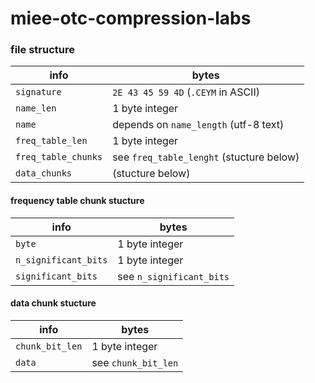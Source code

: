 # miee-otc-compression-labs

### file structure

info | bytes
--- | ---
`signature` | `2E 43 45 59 4D`  (`.CEYM` in ASCII)
`name_len` | 1 byte integer
`name` | depends on `name_length` (utf-8 text)
`freq_table_len` | 1 byte integer
`freq_table_chunks` | see `freq_table_lenght` (stucture below)
`data_chunks` | (stucture below)

#### frequency table chunk stucture 

info | bytes
--- | ---
`byte` | 1 byte integer
`n_significant_bits` | 1 byte integer
`significant_bits` | see `n_significant_bits`

#### data chunk stucture

info | bytes
--- | ---
`chunk_bit_len` | 1 byte integer
`data` | see `chunk_bit_len`
